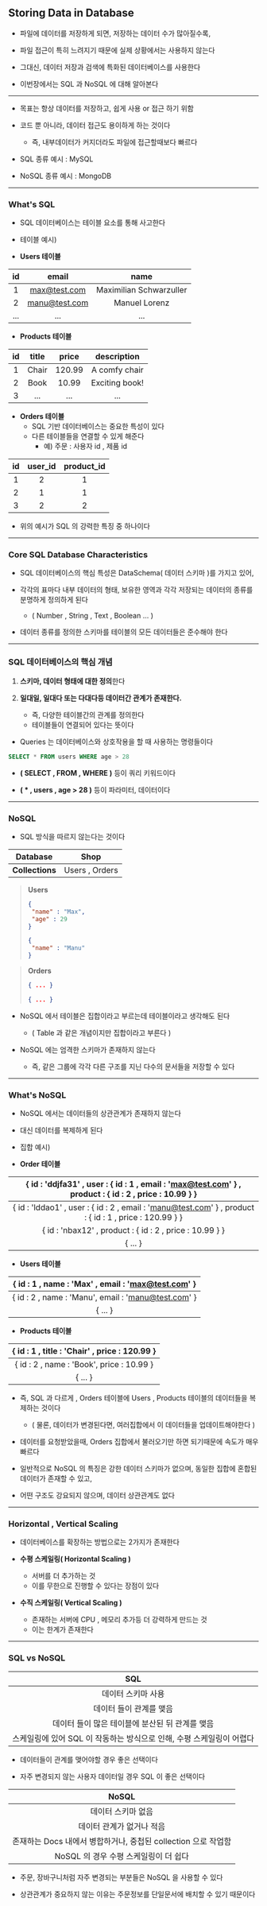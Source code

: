 ## Storing Data in Database

- 파일에 데이터를 저장하게 되면, 저장하는 데이터 수가 많아질수록,


- 파일 접근이 특히 느려지기 때문에 실제 상황에서는 사용하지 않는다


- 그대신, 데이터 저장과 검색에 특화된 데이터베이스를 사용한다


- 이번장에서는 SQL 과 NoSQL 에 대해 알아본다

---

- 목표는 항상 데이터를 저장하고, 쉽게 사용 or 접근 하기 위함


- 코드 뿐 아니라, 데이터 접근도 용이하게 하는 것이다
  - 즉, 내부데이터가 커지더라도 파일에 접근할때보다 빠르다


- SQL 종류 예시 : MySQL


- NoSQL 종류 예시 : MongoDB

---

### What's SQL

- SQL 데이터베이스는 테이블 요소를 통해 사고한다


- 테이블 예시)

- **Users 테이블**

| **id** |   **email**   |        **name**         |
|:------:|:-------------:|:-----------------------:|
|   1    | max@test.com  | Maximilian Schwarzuller |
|   2    | manu@test.com |      Manuel Lorenz      |
|  ...   |      ...      |           ...           |

- **Products 테이블**

| **id** | **title** | **price** | **description** |
|:------:|:---------:|:---------:|:---------------:|
|   1    |   Chair   |  120.99   |  A comfy chair  |
|   2    |   Book    |   10.99   | Exciting book!  |
|   3    |    ...    |    ...    |       ...       |


- **Orders 테이블**
  - SQL 기반 데이터베이스는 중요한 특성이 있다
  - 다른 테이블들을 연결할 수 있게 해준다
    - 예) 주문 : 사용자 id , 제품 id

| **id** | **user_id** | **product_id** |
|:------:|:-----------:|:--------------:|
|   1    |      2      |       1        |
|   2    |      1      |       1        |
|   3    |      2      |       2        |


- 위의 예시가 SQL 의 강력한 특징 중 하나이다

---

### Core SQL Database Characteristics

- SQL 데이터베이스의 핵심 특성은 DataSchema( 데이터 스키마 )를 가지고 있어,


- 각각의 표마다 내부 데이터의 형태, 보유한 영역과 각각 저장되는 데이터의 종류를 분명하게 정의하게 된다
  - ( Number , String , Text , Boolean ... )


- 데이터 종류를 정의한 스키마를 테이블의 모든 데이터들은 준수해야 한다

---

### SQL 데이터베이스의 핵심 개념


1. **스키마, 데이터 형태에 대한 정의**한다


2. **일대일, 일대다 또는 다대다등 데이터간 관계가 존재한다.**
   - 즉, 다양한 테이블간의 관계를 정의한다
   - 테이블들이 연결되어 있다는 뜻이다


- Queries 는 데이터베이스와 상호작용을 할 때 사용하는 명령들이다

````sql
SELECT * FROM users WHERE age > 28
````

- **( SELECT , FROM , WHERE )** 등이 쿼리 키워드이다


- **( * , users , age > 28 )** 등이 파라미터, 데이터이다

---

### NoSQL

- SQL 방식을 따르지 않는다는 것이다


|  **Database**   |      Shop      |
|:---------------:|:--------------:|
| **Collections** | Users , Orders |

> **Users**
> 
> ````json
> {
>  "name" : "Max",
>  "age" : 29
> }
> ````
>
> ````json
> {
>  "name" : "Manu"
> }
> ````

> **Orders**
>
> ````json
> { ... }
> ````
>
> ````json
> { ... }
> ````

- NoSQL 에서 테이블은 집합이라고 부르는데 테이블이라고 생각해도 된다
  - ( Table 과 같은 개념이지만 집합이라고 부른다 )


- NoSQL 에는 엄격한 스키마가 존재하지 않는다
  - 즉, 같은 그룹에 각각 다른 구조를 지닌 다수의 문서들을 저장할 수 있다

---

### What's NoSQL

- NoSQL 에서는 데이터들의 상관관계가 존재하지 않는다


- 대신 데이터를 복제하게 된다


- 집합 예시)

- **Order 테이블**

| { id : 'ddjfa31' , user : { id : 1 , email : 'max@test.com' } , product : { id : 2 , price : 10.99 } }  |
|:-------------------------------------------------------------------------------------------------------:|
| { id : 'lddao1' , user : { id : 2 , email : 'manu@test.com' } , product : { id : 1 , price : 120.99 } } |
|                        { id : 'nbax12' , product : { id : 2 , price : 10.99 } }                         |
|                                                 { ... }                                                 |


- **Users 테이블**

| { id : 1 , name : 'Max' , email : 'max@test.com' }  |
|:---------------------------------------------------:|
| { id : 2 , name : 'Manu', email : 'manu@test.com' } |
|                       { ... }                       |


- **Products 테이블**

| { id : 1 , title : 'Chair' , price : 120.99 } |
|:---------------------------------------------:|
|   { id : 2 , name : 'Book', price : 10.99 }   |
|                    { ... }                    |


- 즉, SQL 과 다르게 , Orders 테이블에 Users , Products 테이블의 데이터들을 복제하는 것이다
  - ( 물론, 데이터가 변경된다면, 여러집합에서 이 데이터들을 업데이트해야한다 )


- 데이터를 요청받았을때, Orders 집합에서 불러오기만 하면 되기때문에 속도가 매우 빠르다


- 일반적으로 NoSQL 의 특징은 강한 데이터 스키마가 없으며, 동일한 집합에 혼합된 데이터가 존재할 수 있고,


- 어떤 구조도 강요되지 않으며, 데이터 상관관계도 없다

---

 ### Horizontal , Vertical Scaling

- 데이터베이스를 확장하는 방법으로는 2가지가 존재한다


- **수평 스케일링( Horizontal Scaling )**
  - 서버를 더 추가하는 것
  - 이를 무한으로 진행할 수 있다는 장점이 있다


- **수직 스케일링( Vertical Scaling )**
    - 존재하는 서버에 CPU , 메모리 추가등 더 강력하게 만드는 것
    - 이는 한계가 존재한다

---

### SQL vs NoSQL

|                    SQL                    |
|:-----------------------------------------:|
|                데이터 스키마 사용                 |
|               데이터 들이 관계를 맺음               |
|        데이터 들이 많은 테이블에 분산된 뒤 관계를 맺음        |
| 스케일링에 있어 SQL 이 작동하는 방식으로 인해, 수평 스케일링이 어렵다 |

- 데이터들이 관계를 맺어야할 경우 좋은 선택이다


- 자주 변경되지 않는 사용자 데이터일 경우 SQL 이 좋은 선택이다


|                   NoSQL                    |
|:------------------------------------------:|
|                 데이터 스키마 없음                 |
|               데이터 관계가 없거나 적음               |
| 존재하는 Docs 내에서 병합하거나, 중첩된 collection 으로 작업함 |
|          NoSQL 의 경우 수평 스케일링이 더 쉽다          |

- 주문, 장바구니처럼 자주 변경되는 부분들은 NoSQL 을 사용할 수 있다


- 상관관계가 중요하지 않는 이유는 주문정보를 단일문서에 배치할 수 있기 때문이다